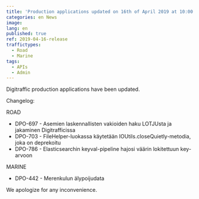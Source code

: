 ```yaml
---
title: 'Production applications updated on 16th of April 2019 at 10:00 AM – 11:00 PM (EET)'
categories: en News
image:
lang: en
published: true
ref: 2019-04-16-release
traffictypes:
  - Road
  - Marine
tags:
  - APIs
  - Admin
---
```


Digitraffic production applications have been updated.

Changelog:

ROAD

- DPO-697 - Asemien laskennallisten vakioiden haku LOTJUsta ja jakaminen Digitrafficissa 
- DPO-703 - FileHelper-luokassa käytetään IOUtils.closeQuietly-metodia, joka on deprekoitu
- DPO-786 - Elasticsearchin keyval-pipeline hajosi väärin lokitettuun key-arvoon

MARINE

- DPO-442 - Merenkulun älypoijudata

We apologize for any inconvenience.
